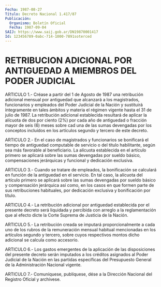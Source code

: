 ```yaml
---
Fecha: 1987-08-27
Título: Decreto Nacional 1.417/87
Publicación:
  Organismo: Boletín Oficial
  Fecha: 1987-09-04
SAIJ: https://www.saij.gob.ar/DN19870001417
Id: 123456789-0abc-714-1000-7891soterced
---
```

# RETRIBUCION ADICIONAL POR ANTIGUEDAD A MIEMBROS DEL PODER JUDICIAL

<a id="1"></a>
ARTICULO  1.-  Créase  a  partir  del  1  de  Agosto  de  1987  una retribución adicional  mensual  por antiguedad que alcanzará a los magistrados, funcionarios y empleados  del  Poder  Judicial  de  la Nación  y  sustituirá  íntegramente  en  tales ámbitos y materia el régimen  vigente  hasta  el  31  de julio de 1987.  La  retribución adicional establecida resultará de  aplicar  la alícuota de dos por ciento  (2%) por cada año de antiguedad o fracción  mayor  de  seis (6) meses  sobre  cad una de las sumas devengadas por los conceptos incluídos en los artículos  segundo  y  tercero  de  este  decreto.

<a id="2"></a>
ARTICULO    2.-  En  el  caso  de  magistrados  y  funcionarios  se bonificará el  tiempo  de  antiguedad  computable de servicio o del título  habilitante, según sea más favorable  al  beneficiario.  La alícuota  establecida  en el artículo primero se aplicará sobre las sumas devengadas por sueldo  básico,  compensaciones  jerárquicas y funcional y dedicación exclusiva.

<a id="3"></a>
ARTICULO  3.-  Cuando  se  tratare de empleados, la bonificación se calculará en función de la antiguedad  en el servicio. En tal caso, la  alícuota  del  artículo  primero se aplicará  sobre  las  sumas devengadas por sueldo básico y compensación  jerárquica  así como, en  los  casos en que formen parte de sus retribuciones habituales, por dedicación exclusiva y bonificación por título.

<a id="4"></a>
ARTICULO  4.-  La  retribución adicional por antiguedad establecida por el presente decreto  será  liquidada  y percibida con arreglo a la reglamentación que al efecto dicte la Corte  Suprema de Justicia de la Nación.

<a id="5"></a>
ARTICULO  5.- La retribución creada se imputará proporcionalmente a cada  uno  de  los  rubros  de  la  remuneración  mensual  habitual mencionadas  en  los  artículos  segundo  y  tercero,  sobre  cuyos respectivos  montos  dicho  adicional  se  calcula  como accesorio.

<a id="6"></a>
ARTICULO  6.-  Los  gastos  emergentes  de  la  aplicación  de  las disposiciones  del  presente decreto serán imputados a los créditos asignados  al  Poder  Judicial    de  la  Nación  en  las  partidas específicas del Presupuesto General  de  la Administración Nacional vigente.

<a id="7"></a>
ARTICULO  7.- Comuníquese, publíquese, dése a la Dirección Nacional del Registro Oficial y archívese.